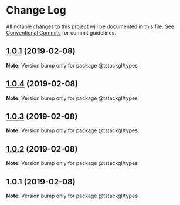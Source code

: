 # Change Log

All notable changes to this project will be documented in this file.
See [Conventional Commits](https://conventionalcommits.org) for commit guidelines.

## [1.0.1](https://github.com/nkint/tstackgl/compare/@tstackgl/types@1.0.4...@tstackgl/types@1.0.1) (2019-02-08)

**Note:** Version bump only for package @tstackgl/types





## [1.0.4](https://github.com/nkint/tstackgl/compare/@tstackgl/types@1.0.3...@tstackgl/types@1.0.4) (2019-02-08)

**Note:** Version bump only for package @tstackgl/types





## [1.0.3](https://github.com/nkint/tstackgl/compare/@tstackgl/types@1.0.2...@tstackgl/types@1.0.3) (2019-02-08)

**Note:** Version bump only for package @tstackgl/types





## [1.0.2](https://github.com/nkint/tstackgl/compare/@tstackgl/types@1.0.1...@tstackgl/types@1.0.2) (2019-02-08)

**Note:** Version bump only for package @tstackgl/types





## 1.0.1 (2019-02-08)

**Note:** Version bump only for package @tstackgl/types
